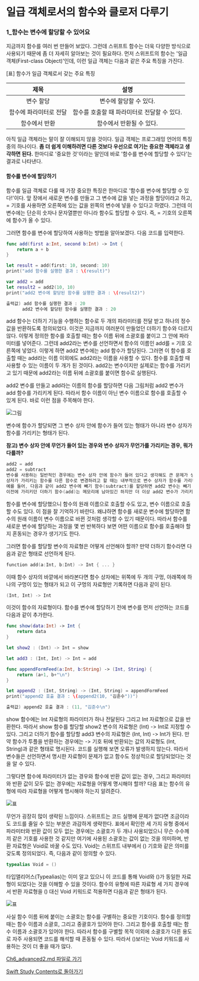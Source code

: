 # 일급 객체로서의 함수와 클로저 다루기

### 1_함수는 변수에 할당할 수 있어요

지금까지 함수를 여러 번 만들어 보았다. 그런데 스위프트 함수는 더욱 다양한 방식으로 사용되기 때문에 좀 더 자세히 알아보는 것이 필요하다.
먼저 스위프트의 함수는 '일급 객체(First-class Object)'인데, 이런 일급 객체는 다음과 같은 주요 특징을 가진다.

[표] 함수가 일급 객체로서 갖는 주요 특징

| 제목              | 설명                               |
|:----------------:|:---------------------------------:|
| 변수 할당          | 변수에 할당할 수 있다.                 |
| 함수에 파라미터로 전달 | 함수를 호출할 때 파라미터로 전달할 수 있다. |
| 함수에서 반환       | 함수에서 반환될 수 있다.                |

아직 일급 객체라는 말이 잘 이해되지 않을 것이다. 일급 객체는 프로그래밍 언어의 특징 중의 하나이다. **좀 더 쉽게 이해하려면 다른 것보다 우선으로 여기는 중요한 객체라고 생각하면 된다.**
한마디로 '중요한 것'이라는 말인데 바로 '함수를 변수에 할당할 수 있다'는 결과로 나타낸다.


#### 함수를 변수에 할당하기

함수를 일급 객체로 다룰 때 가장 중요한 특징은 한마디로 '함수를 변수에 할당할 수 있다!'이다.
앞 장에서 새로운 변수를 만들고 그 변수에 값을 넣는 과정을 할당이라고 하고, = 기호를 사용하면 오른쪽에 있는 값을 왼쪽의 변수에 넣을 수 있다고 하였다.
그런데 이 변수에는 단순히 숫자나 문자열뿐만 아니라 함수도 할당할 수 있다. 즉, = 기호의 오른쪽에 함수가 올 수 있다.

그러면 함수를 변수에 할당하여 사용하는 방법을 알아보겠다. 다음 코드를 입력한다.
```swift
func add(first a:Int, second b:Int) -> Int {
    return a + b
}

let result = add(first: 10, second: 10)
print("add 함수를 실행한 결과 : \(result)")

var add2 = add
let result2 = add2(10, 10)
print("add2 변수에 할당된 함수를 실행한 결과 : \(result2)")

출력값) add 함수를 실행한 결과 : 20
      add2 변수에 할당된 함수를 실행한 결과 : 20
```
add 함수는 더하기 기능을 수행하는 함수로 두 개의 파라미터를 전달 받고 하나의 정수 값을 반환하도록 정의되었다. 이것은 지금까지 여러분이 만들었던 더하기 함수와 다르지 않다.
이렇게 정의한 함수를 호출할 때는 함수 이름 뒤에 소괄호를 붙이고 그 안에 파라미터를 넣어준다. 그런데 add2라는 변수를 선언하면서 함수의 이름인 add를 = 기호 오른쪽에 넣었다.
이렇게 하면 add2 변수에는 add 함수가 할당된다. 그러면 이 함수를 호출할 때는 add라는 이름 이외에도 add2라는 이름을 사용할 수 있다.
함수를 호출할 때 사용할 수 있는 이름이 두 개가 된 것이다. add2는 변수이지만 실제로는 함수를 가리키고 있기 때문에 add2라는 이름 뒤에 소괄호를 붙이면 함수로 실행된다.

add2 변수를 만들고 add라는 이름의 함수를 할당하면 다음 그림처럼 add2 변수가 add 함수를 가리키게 된다.
따라서 함수 이름이 아닌 변수 이름으로 함수를 호출할 수 있게 된다. 바로 이런 점을 주목해야 한다.

![그림](https://user-images.githubusercontent.com/47494240/54862239-1202cb80-4d7b-11e9-9b31-ea76c3dc0d10.png)

변수에 함수가 할당되면 그 변수 상자 안에 함수가 들어 있는 형태가 아니라 변수 상자가 함수를 가리키는 형태가 된다.

**참고) 변수 상자 안에 무언가 들어 있는 경우와 변수 상자가 무언가를 가리키는 경우, 뭐가 다를까?**
```swift
add2 = add
add2 = subtract
변수를 사용하는 일반적인 경우에는 변수 상자 안에 함수가 들어 있다고 생각해도 큰 문제가 생기지 않는다. 그런데 변수
상자가 가리키는 함수를 다른 함수로 변경하려고 할 때는 내부적으로 변수 상자가 함수를 가리킨다는 것을 이해해야 한다.
예를 들어, 다음과 같이 add2 변수에 빼기 함수(subtract)를 할당하면 add2 변수는 빼기 함수를 가리키는 것이 되고
이전에 가리키던 더하기 함수(add)는 메모리에 남아있긴 하지만 더 이상 add2 변수가 가리키지 않는 상태가 된다.
```
함수를 변수에 할당했으니 함수의 원래 이름으로 호출할 수도 있고, 변수 이름으로 호출할 수도 있다. 이 점을 잘 기억하기 바란다.
왜냐하면 함수를 새로운 변수에 할당하면 함수의 원래 이름이 변수 이름으로 바뀐 것처럼 생각할 수 있기 때문이다.
따라서 함수를 새로운 변수에 할당하는 과정을 몇 번 반복하다 보면 어떤 이름으로 함수를 호출해야 할지 혼동되는 경우가 생기기도 한다.

그러면 함수를 할당할 변수의 자료형은 어떻게 선언해야 할까? 만약 더하기 함수라면 다음과 같은 형태로 선언하게 된다.
```swift
function add(a:Int, b:Int) -> Int { ... }
```
이때 함수 상자의 바깥에서 바라본다면 함수 상자에는 위쪽에 두 개의 구멍, 아래쪽에 하나의 구멍이 있는 형태가 되고 이 구멍의 자료형만 기록하면 다음과 같이 된다.
```swift
(Int, Int) -> Int
```
이것이 함수의 자료형이다. 함수를 변수에 할당하기 전에 변수를 먼저 선언하는 코드를 다음과 같이 추가한다.
```swift
func show(data:Int) -> Int {
    return data
}

let show2 : (Int) -> Int = show

let add3 : (Int, Int) -> Int = add

func appendFormFeed(a:Int, b:String) -> (Int, String) {
    return (a+1, b+"\n")
}

let append2 : (Int, String) -> (Int, String) = appendFormFeed
print("append2 호출 결과 : \(append2(10, "김준수"))")

출력값) append2 호출 결과 : (11, "김준수\n")
```
show 함수에는 Int 자료형의 파라미터가 하나 전달된다 그리고 Int 자료형으로 값을 반환한다. 따라서 show 함수를 할당할 show2 변수의 자료형은 (Int) -> Int로 지정할 수 있다.
그리고 더하기 함수를 할당할 add3 변수의 자료형은 (Int, Int) -> Int가 된다. 만약 함수가 투플을 반환하는 경우에는 -> 기호 뒤에 반환되는 값의 자료형도 (Int, String)과 같은 형태로 명시된다.
코드를 실행해 보면 오류가 발생하지 않는다. 따라서 변수들은 선언하면서 명시한 자료형이 문제가 없고 함수도 정상적으로 할당되었다는 것을 알 수 있다.

그렇다면 함수에 파라미터가 없는 경우와 함수에 반환 값이 없는 경우, 그리고 파라미터와 반환 값이 모두 없는 경우에는 자료형을 어떻게 명시해야 할까?
다음 표는 함수의 유형에 따라 자료형을 어떻게 명시해야 하는지 알려준다.

![표](https://user-images.githubusercontent.com/47494240/54862240-129b6200-4d7b-11e9-9554-aff39db0f4a2.png)

무언가 굉장히 많이 생략된 느낌이다. 스위프트는 코드 실행에 문제가 없다면 조금이라도 코드를 줄일 수 있는 부분은 과감하게 생략한다.
표에서 확인한 세 가지 유형 중에서 파라미터와 반환 값이 모두 없는 경우에는 소괄호가 두 개나 사용되었으니 무슨 수수께끼 같은 기호를 사용한 것 같지만 여기에 사용된 소괄호는 값이 없는 것을 의미하며, 반환 자료형은 Void로 바꿀 수도 있다.
Void는 스위프트 내부에서 () 기호와 같은 의미를 갖도록 정의되었다. 즉, 다음과 같이 정의할 수 있다.
```swift
typealias Void = ()
```
타입앨리어스(Typealias)는 이미 알고 있으니 이 코드를 통해 Void와 ()가 동일한 자료형이 되었다는 것을 이해할 수 있을 것이다.
함수의 유형에 따른 자료형 세 가지 경우에서 반환 자료형을 () 대신 Void 키워드로 적용하면 다음과 같은 형태가 된다.

![표](https://user-images.githubusercontent.com/47494240/54862241-129b6200-4d7b-11e9-829a-267cd32ef038.png)

사실 함수 이름 뒤에 붙이는 소괄호는 함수를 구별하는 중요한 기호이다. 함수를 정의할 때는 함수 이름과 소괄호, 그리고 중괄호가 있어야 한다.
그리고 함수를 호출할 때는 함수 이름과 소괄호가 있어야 한다. 따라서 함수를 구별할 목적 이외에 소괄호가 다른 용도로 자주 사용되면 코드를 해석할 때 혼동될 수 있다.
따라서 ()보다는 Void 키워드를 사용하는 것이 더 좋을 때가 많다.


[Ch6_advanced2.md 파일로 가기](https://github.com/ChunsuKim/SwiftStudy/blob/master/Ch6_advanced2.md)

[Swift Study Contents로 돌아가기](https://github.com/ChunsuKim/SwiftStudy)
